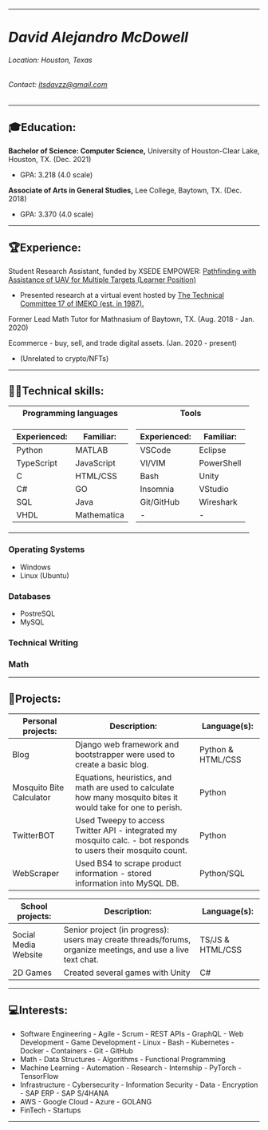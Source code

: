 


---
# __*David Alejandro McDowell*__
###### Location: Houston, Texas
###### Contact: itsdavzz@gmail.com
----
## __🎓Education:__
__Bachelor of Science: Computer Science,__ University of Houston-Clear Lake, Houston, TX. (Dec. 2021) 

 - GPA: 3.218 (4.0 scale)

__Associate of Arts in General Studies,__ Lee College, Baytown, TX. (Dec. 2018)

 - GPA: 3.370 (4.0 scale)
----


## __🏆Experience:__
Student Research Assistant, funded by XSEDE EMPOWER: [Pathfinding with Assistance of UAV for Multiple Targets (Learner Position)](http://computationalscience.org/xsede-empower/positions/337)

- Presented research at a virtual event hosted by [The Technical Committee 17 of IMEKO (est. in 1987).](https://imeko.org/index.php/tc17-homepage) 

Former Lead Math Tutor for Mathnasium of Baytown, TX. (Aug. 2018 - Jan. 2020)

Ecommerce - buy, sell, and trade digital assets. (Jan. 2020 - present)

- (Unrelated to crypto/NFTs)
----

## __👨‍💻Technical skills:__


<table>
<tr><th>Programming languages</th><th>Tools</th></tr>
<tr><td>

| __Experienced:__  | __Familiar:__ |
| ----------------  | ------------  |
| Python            | MATLAB        |
| TypeScript        | JavaScript    |
| C                 | HTML/CSS      |
| C#                | GO            |
| SQL               | Java          |
| VHDL              | Mathematica   |

</td><td>

| __Experienced:__  | __Familiar:__  |
| ----------------  | ------------   |
| VSCode            | Eclipse        |
| VI/VIM            | PowerShell     |
| Bash              | Unity          |
| Insomnia          | VStudio        |
| Git/GitHub        | Wireshark      |
|         -         |       -        |


</td></tr> </table>


  ### __Operating Systems__
  - Windows
  - Linux (Ubuntu)
  ### __Databases__
  - PostreSQL
  - MySQL

  ### __Technical Writing__
  ### __Math__
----


## __📑Projects:__
  |        __Personal projects:__      |                                            __Description:__                                                     | __Language(s):__   |
  | --------------------------------- | -------------------------------------------------------------------------------------------------------------- | ----------------- | 
  | Blog                              | Django web framework and bootstrapper were used to create a basic blog.                                        | Python & HTML/CSS |
  | Mosquito Bite Calculator | Equations, heuristics, and math are used to calculate how many mosquito bites it would take for one to perish.          | Python            |
  | TwitterBOT | Used Tweepy to access Twitter API - integrated my mosquito calc. - bot responds to users their mosquito count.                        | Python            |
  | WebScraper | Used BS4 to scrape product information - stored information into MySQL DB. | Python/SQL | 


  | __School projects:__  |                                                 __Description:__                                                     | __Language(s):__  |
  | ---------------------| ------------------------------------------------------------------------------------------------------------------- | ---------------  | 
  | Social Media Website | Senior project (in progress):  users may create threads/forums, organize meetings, and use a live text chat.        | TS/JS & HTML/CSS |
  | 2D Games             | Created several games with Unity                                                                                    | C#               |
----

## __💻Interests:__
- Software Engineering - Agile - Scrum - REST APIs - GraphQL - Web Development - Game Development - Linux - Bash - Kubernetes - Docker - Containers - Git - GitHub
- Math -  Data Structures - Algorithms - Functional Programming
- Machine Learning - Automation - Research - Internship - PyTorch - TensorFlow
- Infrastructure - Cybersecurity - Information Security - Data - Encryption - SAP ERP - SAP S/4HANA
- AWS - Google Cloud - Azure - GOLANG
- FinTech - Startups
----

